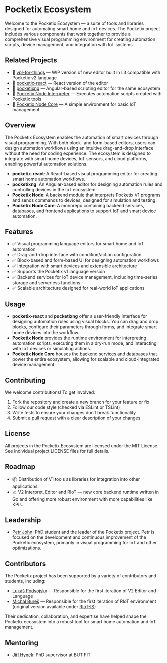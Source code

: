# Pocketix Ecosystem

Welcome to the Pocketix Ecosystem — a suite of tools and libraries designed for automating smart home and IoT devices. The Pocketix project includes various components that work together to provide a comprehensive visual programming environment for creating automation scripts, device management, and integration with IoT systems.

## Related Projects
- 🔗 [vpl-for-things](https://github.com/pocketix/vpl-for-things) — WIP version of new editor built in Lit compatible with Pocketix v2 language
- 🔗 [pocketix-react](https://github.com/pocketix/pocketix-react) — React version of the editor
- 🔗 [pocketixng](https://github.com/pocketix/pocketixng) — Angular-based scripting editor for the same ecosystem
- 🔗 [Pocketix Node Interpreter](https://github.com/pocketix/pocketix-node) — Executes automation scripts created with Pocketix tools
- 🔗 [Pocketix Node Core](https://github.com/pocketix/pocketix-node-core) — A simple environment for basic IoT management

## Overview

The Pocketix Ecosystem enables the automation of smart devices through visual programming. With both block- and form-based editors, users can design automation workflows using an intuitive drag-and-drop interface without the need for coding experience. The ecosystem is designed to integrate with smart home devices, IoT sensors, and cloud platforms, enabling powerful automation solutions.

- **pocketix-react**: A React-based visual programming editor for creating smart home automation workflows.
- **pocketixng**: An Angular-based editor for designing automation rules and controlling devices in the IoT ecosystem.
- **Pocketix Node**: A backend module that interprets Pocketix V1 programs and sends commands to devices, designed for simulation and testing.
- **Pocketix Node Core**: A monorepo containing backend services, databases, and frontend applications to support IoT and smart device automation.

## Features

- ✅ Visual programming language editors for smart home and IoT automation
- ✅ Drag-and-drop interface with condition/action configuration
- ✅ Block-based and form-based UI for designing automation workflows
- ✅ Integration with smart devices and extensible architecture
- ✅ Supports the Pocketix v1 language version
- ✅ Backend services for IoT device management, including time-series storage and serverless functions
- ✅ Scalable architecture designed for real-world IoT applications

## Usage
- **pocketix-react** and **pocketixng** offer a user-friendly interface for designing automation rules using visual blocks. You can drag and drop blocks, configure their parameters through forms, and integrate smart home devices into the workflow.
- **Pocketix Node** provides the runtime environment for interpreting automation scripts, executing them in a dry-run mode, and interacting with IoT devices or simulating actions.
- **Pocketix Node Core** houses the backend services and databases that power the entire ecosystem, allowing for scalable and cloud-integrated device management.

## Contributing

We welcome contributions! To get involved:

1. Fork the repository and create a new branch for your feature or fix
2. Follow our code style (checked via ESLint or TSLint)
3. Write tests to ensure your changes don’t break functionality
4. Submit a pull request with a clear description of your changes

## License

All projects in the Pocketix Ecosystem are licensed under the MIT License. See individual project LICENSE files for full details.

## Roadmap

- 📦 Distribution of V1 tools as libraries for integration into other applications.
- 📈 V2 Interpret, Editor and RIoT — new core backend runtime written in Go and offering more robust environment with more capabilities like KPIs.  

## Leadership
- [Petr John](https://github.com/xjohnp00): PhD student and the leader of the Pocketix project. Petr is focused on the development and continuous improvement of the Pocketix ecosystem, primarily in visual programming for IoT and other optimizations.

## Contributors
The Pocketix project has been supported by a variety of contributors and students, including:
- [Lukáš Podvojský](https://github.com/podvojsky) — Responsible for the first iteration of V2 Editor and Language
- [Michal Bureš](https://github.com/MichalBures-OG) — Responsible for the first iteration of RIoT environment (original version available under [RIoT-IS](https://github.com/MichalBures-OG/RIoT-IS))

Their dedication, collaboration, and expertise have helped shape the Pocketix ecosystem into a robust tool for smart home automation and IoT management.

## Mentoring
- [Jiří Hynek](https://github.com/jirka): PhD supervisor at BUT FIT

